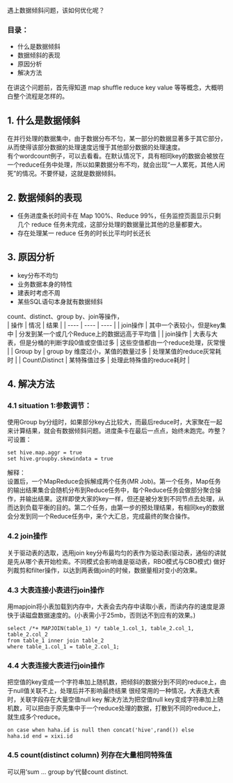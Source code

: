 遇上数据倾斜问题，该如何优化呢？  

### 目录： 
- 什么是数据倾斜
- 数据倾斜的表现  
- 原因分析
- 解决方法

在讲这个问题前，首先得知道 map shuffle reduce key value 等等概念，大概明白整个流程是怎样的。  

## 1. 什么是数据倾斜
在并行处理的数据集中，由于数据分布不匀，某一部分的数据显著多于其它部分，从而使得该部分数据的处理速度远慢于其他部分数据的处理速度。   
有个wordcount例子，可以去看看。在默认情况下，具有相同key的数据会被放在一个reduce任务中处理，所以如果数据分布不均，就会出现“一人累死，其他人闲死”的情况。不要怀疑，这就是数据倾斜。  

## 2. 数据倾斜的表现
- 任务进度条长时间卡在 Map 100%、Reduce 99%，任务监控页面显示只剩几个 reduce 任务未完成，这部分处理的数据量比其他的总量都要大。
- 存在处理某一 reduce 任务的时长比平均时长还长

## 3. 原因分析
- key分布不均匀
- 业务数据本身的特性
- 建表时考虑不周
- 某些SQL语句本身就有数据倾斜

count、distinct、group by、join等操作，  
|  操作   | 情况  |  结果 |
|  ----  | ----  | ----  |
| join操作  | 其中一个表较小，但是key集中 | 分发到某一个或几个Reduce上的数据远高于平均值 |
| join操作  | 大表与大表，但是分桶的判断字段0值或空值过多 | 这些空值都由一个reduce处理，灰常慢 |
| Group by  | group by 维度过小，某值的数量过多 | 处理某值的reduce灰常耗时 |
| Count\Distinct  | 某特殊值过多 | 处理此特殊值的reduce耗时 |

## 4. 解决方法
### 4.1 situation 1:参数调节：
使用Group by分组时，如果部分key占比较大，而最后reduce时，大家聚在一起来计算结果，就会有数据倾斜问题。进度条卡在最后一点点，始终未跑完。咋整？  
可设置：  
```
set hive.map.aggr = true
set hive.groupby.skewindata = true
```
解释：  
设置后，一个MapReduce会拆解成两个任务(MR Job)。第一个任务，Map任务的输出结果集合会随机分布到Reduce任务中，每个Reduce任务会做部分聚合操作，并输出结果。这样即使大家的key一样，但还是被分发到不同节点去处理，从而达到负载平衡的目的。第二个任务，由第一步的预处理结果，有相同key的数据会分发到同一个Reduce任务中，来个大汇总，完成最终的聚合操作。   

### 4.2 join操作
关于驱动表的选取，选用join key分布最均匀的表作为驱动表(驱动表，通俗的讲就是先从哪个表开始检索。不同模式会影响谁是驱动表，RBO模式与CBO模式)
做好列裁剪和filter操作，以达到两表做join的时候，数据量相对变小的效果。

### 4.3 大表连接小表进行join操作
用mapjoin将小表加载到内存中，大表会去内存中读取小表，而读内存的速度是源快于读磁盘数据速度的。(小表需小于25mb，否则达不到应有的效果。)
```
select /*+ MAPJOIN(table_1) */ table_1.col_1, table_2.col_1, table_2.col_2
from table_1 inner join table_2
where table_1.col_1 = table_2.col_1;
```
### 4.4 大表连接大表进行join操作
把空值的key变成一个字符串加上随机数，把倾斜的数据分到不同的reduce上，由于null值关联不上，处理后并不影响最终结果
很经常用的一种情况，大表连大表时，关联字段存在大量空值null key
解决方法为把空值null key变成字符串加上随机数，可以把由于原先集中于一个reduce处理的数据，打散到不同的reduce上，就生成多个reduce。
```
on case when haha.id is null then concat('hive',rand()) else 
haha.id end = xixi.id
```

### 4.5 count(distinct column) 列存在大量相同特殊值
可以用‘sum … group by’代替count distinct.

